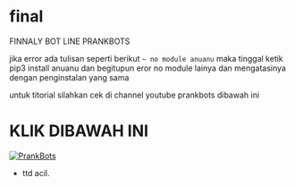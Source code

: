 # final
FINNALY BOT LINE PRANKBOTS

jika error ada tulisan seperti berikut
``` ~ no module anuanu ```
maka tinggal ketik pip3 install anuanu dan begitupun eror no module lainya dan mengatasinya dengan penginstalan yang sama

untuk titorial silahkan cek di channel youtube prankbots dibawah ini
# KLIK DIBAWAH INI
[![PrankBots](https://youtu.be/mmufAvLk0Jo "Pratannaimjoi")](https://bit.ly/2xbVxlh)

- ttd acil.
